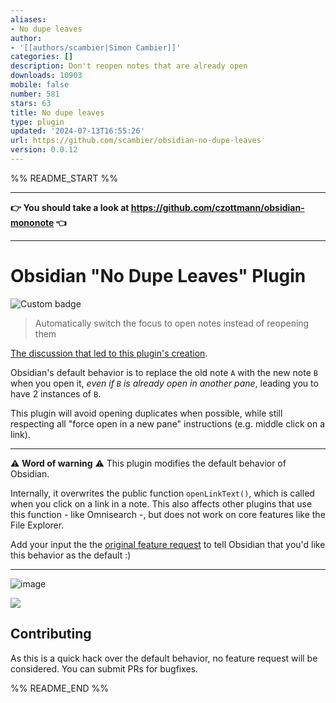 ```yaml
---
aliases:
- No dupe leaves
author:
- '[[authors/scambier|Simon Cambier]]'
categories: []
description: Don't reopen notes that are already open
downloads: 10903
mobile: false
number: 581
stars: 63
title: No dupe leaves
type: plugin
updated: '2024-07-13T16:55:26'
url: https://github.com/scambier/obsidian-no-dupe-leaves
version: 0.0.12
---
```


%% README_START %%

***

**👉 You should take a look at https://github.com/czottmann/obsidian-mononote 👈**

***

# Obsidian "No Dupe Leaves" Plugin

![Custom badge](https://img.shields.io/endpoint?url=https%3A%2F%2Fscambier.xyz%2Fobsidian-endpoints%2Fno-dupe-leaves.json)

> Automatically switch the focus to open notes instead of reopening them

[The discussion that led to this plugin's creation](https://forum.obsidian.md/t/ide-style-navigation-tab-reuse-on-link-opening-tab-management/46671/2).

Obsidian's default behavior is to replace the old note `A` with the new note `B` when you open it,
_even if `B` is already open in another pane_, leading you to have 2 instances of `B`.

This plugin will avoid opening duplicates when possible, while still respecting all "force open in a new pane" instructions (e.g. middle click on a link).

---

⚠️ **Word of warning** ⚠️ This plugin modifies the default behavior of Obsidian.

Internally, it overwrites the public function `openLinkText()`, which is called when you click on a link in a note. This also affects other plugins that use this function - like Omnisearch -, but does not work on core features like the File Explorer.

Add your input the the [original feature request](https://forum.obsidian.md/t/ide-style-navigation-tab-reuse-on-link-opening-tab-management/46671) to tell Obsidian that you'd like this behavior as the default :)

---

![image](https://user-images.githubusercontent.com/3216752/206014202-16e23b60-979f-4680-aae3-66054d2f82d7.png)

![](https://raw.githubusercontent.com/scambier/obsidian-no-dupe-leaves/master/images/nodupes.gif)


## Contributing

As this is a quick hack over the default behavior, no feature request will be considered. You can submit PRs for bugfixes.


%% README_END %%